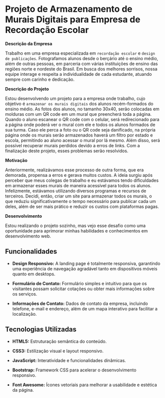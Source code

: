 # Projeto de Armazenamento de Murais Digitais para Empresa de Recordação Escolar

**Descrição da Empresa**

Trabalho em uma empresa especializada em `recordação escolar` e `design de publicações`. Fotografamos alunos desde o berçário até o ensino médio, além de outras pessoas, em parceria com várias instituições de ensino das regiões norte e nordeste do Brasil. Em busca dos melhores sorrisos, nossa equipe interage e respeita a individualidade de cada estudante, atuando sempre com carinho e dedicação.

**Descrição do Projeto**

Estou desenvolvendo um projeto para a empresa onde trabalho, cujo objetivo é `armazenar os murais digitais` dos alunos recém-formados do ensino médio. As fotos dos alunos, no tamanho 30x40, serão colocadas em molduras com um QR code em um mural que preencherá toda a página. Quando o aluno escanear o QR code com o celular, será redirecionado para a página onde poderá ver o mural com ele e todos os alunos formados de sua turma. Caso ele perca a foto ou o QR code seja danificado, na própria página onde os murais serão armazenados haverá um filtro por estado e escola, permitindo ao aluno acessar o mural por lá mesmo. Além disso, será possível recuperar murais perdidos devido a erros de links. Com a finalização deste projeto, esses problemas serão resolvidos.

**Motivação**

Anteriormente, realizávamos esse processo de outra forma, que era demorada, propensa a erros e gerava muitos custos. A ideia surgiu após perceber que meus colegas de trabalho e eu estávamos tendo dificuldades em armazenar esses murais de maneira acessível para todos os alunos. Infelizmente, estávamos utilizando diversos programas e recursos de terceiros. Decidi, então, criar um site para armazenar todos os murais, o que reduziu significativamente o tempo necessário para publicar cada um deles, além de ser mais prático e reduzir os custos com plataformas pagas.

**Desenvolvimento**

Estou realizando o projeto sozinho, mas vejo esse desafio como uma oportunidade para aprimorar minhas habilidades e conhecimentos em desenvolvimento web.

## Funcionalidades

* **Design Responsivo:** A landing page é totalmente responsiva, garantindo uma experiência de navegação agradável tanto em dispositivos móveis quanto em desktops.
 
* **Formulário de Contato:** Formulário simples e intuitivo para que os visitantes possam solicitar cotações ou obter mais informações sobre os serviços.

* **Informações de Contato:** Dados de contato da empresa, incluindo telefone, e-mail e endereço, além de um mapa interativo para facilitar a localização.

## Tecnologias Utilizadas

* **HTML5:** Estruturação semântica do conteúdo.

* **CSS3:** Estilização visual e layout responsivo.
  
* **JavaScript:** Interatividade e funcionalidades dinâmicas.

* **Bootstrap:** Framework CSS para acelerar o desenvolvimento responsivo.
  
* **Font Awesome:** Ícones vetoriais para melhorar a usabilidade e estética da página.

